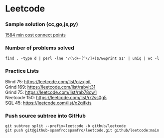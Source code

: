 # Leetcode

### Sample solution (cc,go,js,py)
[1584 min cost connect points](./graph/arch/1584-min-cost-connect-points)  

### Number of problems solved
```
find . -type d | perl -lne '/(\d+-[^\/]+)$/&&print $1' | uniq | wc -l
```
### Practice Lists
Blind 75: https://leetcode.com/list/oizxjoit  
Grind 169: https://leetcode.com/list/rabvlt31  
Grind 75: https://leetcode.com/list/rab78cw1  
Neetcode 150: https://leetcode.com/list/rr2ss0g5  
SQL 45: https://leetcode.com/list/o2qifkts  

### Push source subtree into GitHub
```
git subtree split --prefix=leetcode -b github/leetcode
git push git@github-spamfro:spamfro/leetcode.git github/leetcode:main
```
